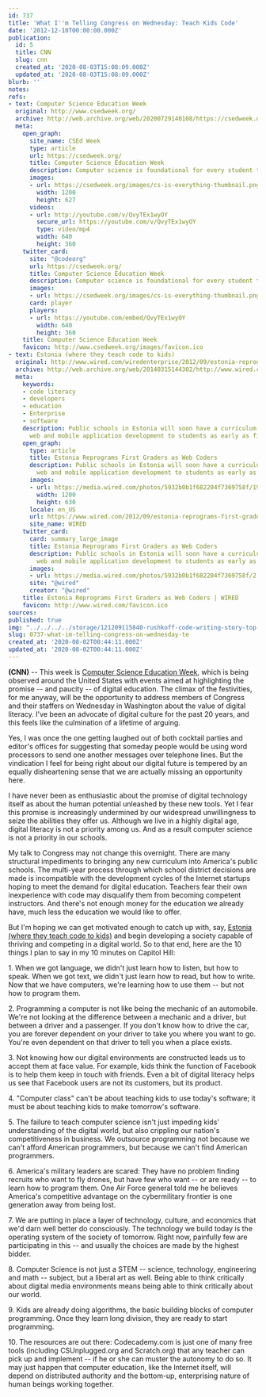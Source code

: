 ```yaml
---
id: 737
title: 'What I''m Telling Congress on Wednesday: Teach Kids Code'
date: '2012-12-10T00:00:00.000Z'
publication:
  id: 5
  title: CNN
  slug: cnn
  created_at: '2020-08-03T15:08:09.000Z'
  updated_at: '2020-08-03T15:08:09.000Z'
blurb: ''
notes: 
refs:
- text: Computer Science Education Week
  original: http://www.csedweek.org/
  archive: http://web.archive.org/web/20200729140108/https://csedweek.org/
  meta:
    open_graph:
      site_name: CSEd Week
      type: article
      url: https://csedweek.org/
      title: Computer Science Education Week
      description: Computer science is foundational for every student to learn.
      images:
      - url: https://csedweek.org/images/cs-is-everything-thumbnail.png
        width: 1200
        height: 627
      videos:
      - url: http://youtube.com/v/QvyTEx1wyOY
        secure_url: https://youtube.com/v/QvyTEx1wyOY
        type: video/mp4
        width: 640
        height: 360
    twitter_card:
      site: "@codeorg"
      url: https://csedweek.org/
      title: Computer Science Education Week
      description: Computer science is foundational for every student to learn.
      images:
      - url: https://csedweek.org/images/cs-is-everything-thumbnail.png
      card: player
      players:
      - url: https://youtube.com/embed/QvyTEx1wyOY
        width: 640
        height: 360
    title: Computer Science Education Week
    favicon: http://www.csedweek.org/images/favicon.ico
- text: Estonia (where they teach code to kids)
  original: http://www.wired.com/wiredenterprise/2012/09/estonia-reprograms-first-graders-as-web-coders/
  archive: http://web.archive.org/web/20140315144302/http://www.wired.com:80/wiredenterprise/2012/09/estonia-reprograms-first-graders-as-web-coders/
  meta:
    keywords:
    - code literacy
    - developers
    - education
    - Enterprise
    - software
    description: Public schools in Estonia will soon have a curriculum for teaching
      web and mobile application development to students as early as first grade.
    open_graph:
      type: article
      title: Estonia Reprograms First Graders as Web Coders
      description: Public schools in Estonia will soon have a curriculum for teaching
        web and mobile application development to students as early as first grade.
      images:
      - url: https://media.wired.com/photos/5932b0b1f682204f7369758f/191:100/pass/kid-hacker.jpg
        width: 1200
        height: 630
      locale: en_US
      url: https://www.wired.com/2012/09/estonia-reprograms-first-graders-as-web-coders/
      site_name: WIRED
    twitter_card:
      card: summary_large_image
      title: Estonia Reprograms First Graders as Web Coders
      description: Public schools in Estonia will soon have a curriculum for teaching
        web and mobile application development to students as early as first grade.
      images:
      - url: https://media.wired.com/photos/5932b0b1f682204f7369758f/2:1/w_2500,c_limit/kid-hacker.jpg
      site: "@wired"
      creator: "@wired"
    title: Estonia Reprograms First Graders as Web Coders | WIRED
    favicon: http://www.wired.com/favicon.ico
sources: 
published: true
img: "../../../../storage/121209115840-rushkoff-code-writing-story-top-__SQUARESPACE_CACHEVERSION=1355159791156.jpg"
slug: 0737-what-im-telling-congress-on-wednesday-te
created_at: '2020-08-02T00:44:11.000Z'
updated_at: '2020-08-02T00:44:11.000Z'
---
```

**(CNN)** -- This week is [Computer Science Education Week](http://www.csedweek.org/), which is being observed around the United States with events aimed at highlighting the promise -- and paucity -- of digital education. The climax of the festivities, for me anyway, will be the opportunity to address members of Congress and their staffers on Wednesday in Washington about the value of digital literacy. I've been an advocate of digital culture for the past 20 years, and this feels like the culmination of a lifetime of arguing.

Yes, I was once the one getting laughed out of both cocktail parties and editor's offices for suggesting that someday people would be using word processors to send one another messages over telephone lines. But the vindication I feel for being right about our digital future is tempered by an equally disheartening sense that we are actually missing an opportunity here.

I have never been as enthusiastic about the promise of digital technology itself as about the human potential unleashed by these new tools. Yet I fear this promise is increasingly undermined by our widespread unwillingness to seize the abilities they offer us. Although we live in a highly digital age, digital literacy is not a priority among us. And as a result computer science is not a priority in our schools.

My talk to Congress may not change this overnight. There are many structural impediments to bringing any new curriculum into America's public schools. The multi-year process through which school district decisions are made is incompatible with the development cycles of the Internet startups hoping to meet the demand for digital education. Teachers fear their own inexperience with code may disqualify them from becoming competent instructors. And there's not enough money for the education we already have, much less the education we would like to offer.

But I'm hoping we can get motivated enough to catch up with, say, [Estonia (where they teach code to kids)](http://www.wired.com/wiredenterprise/2012/09/estonia-reprograms-first-graders-as-web-coders/) and begin developing a society capable of thriving and competing in a digital world. So to that end, here are the 10 things I plan to say in my 10 minutes on Capitol Hill:

1\. When we got language, we didn't just learn how to listen, but how to speak. When we got text, we didn't just learn how to read, but how to write. Now that we have computers, we're learning how to use them -- but not how to program them.

2\. Programming a computer is not like being the mechanic of an automobile. We're not looking at the difference between a mechanic and a driver, but between a driver and a passenger. If you don't know how to drive the car, you are forever dependent on your driver to take you where you want to go. You're even dependent on that driver to tell you when a place exists.

3\. Not knowing how our digital environments are constructed leads us to accept them at face value. For example, kids think the function of Facebook is to help them keep in touch with friends. Even a bit of digital literacy helps us see that Facebook users are not its customers, but its product.

4\. "Computer class" can't be about teaching kids to use today's software; it must be about teaching kids to make tomorrow's software.

5\. The failure to teach computer science isn't just impeding kids' understanding of the digital world, but also crippling our nation's competitiveness in business. We outsource programming not because we can't afford American programmers, but because we can't find American programmers.

6\. America's military leaders are scared: They have no problem finding recruits who want to fly drones, but have few who want -- or are ready -- to learn how to program them. One Air Force general told me he believes America's competitive advantage on the cybermilitary frontier is one generation away from being lost.

7\. We are putting in place a layer of technology, culture, and economics that we'd darn well better do consciously. The technology we build today is the operating system of the society of tomorrow. Right now, painfully few are participating in this -- and usually the choices are made by the highest bidder.

8\. Computer Science is not just a STEM -- science, technology, engineering and math -- subject, but a liberal art as well. Being able to think critically about digital media environments means being able to think critically about our world.

9\. Kids are already doing algorithms, the basic building blocks of computer programming. Once they learn long division, they are ready to start programming.

10\. The resources are out there: Codecademy.com is just one of many free tools (including CSUnplugged.org and Scratch.org) that any teacher can pick up and implement -- if he or she can muster the autonomy to do so. It may just happen that computer education, like the Internet itself, will depend on distributed authority and the bottom-up, enterprising nature of human beings working together.
